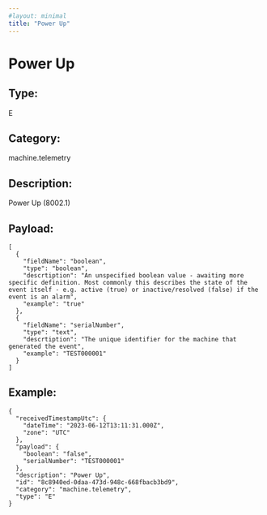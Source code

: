 ```yaml
---
#layout: minimal
title: "Power Up"
---
```


# Power Up

## Type:

E

## Category:

machine.telemetry

## Description: 

Power Up (8002.1)

## Payload:

```
[
  {
    "fieldName": "boolean",
    "type": "boolean",
    "descrtiption": "An unspecified boolean value - awaiting more specific definition. Most commonly this describes the state of the event itself - e.g. active (true) or inactive/resolved (false) if the event is an alarm",
    "example": "true"
  },
  {
    "fieldName": "serialNumber",
    "type": "text",
    "descrtiption": "The unique identifier for the machine that generated the event",
    "example": "TEST000001"
  }
]
```

## Example:

```
{
  "receivedTimestampUtc": {
    "dateTime": "2023-06-12T13:11:31.000Z",
    "zone": "UTC"
  },
  "payload": {
    "boolean": "false",
    "serialNumber": "TEST000001"
  },
  "description": "Power Up",
  "id": "8c8940ed-0daa-473d-948c-668fbacb3bd9",
  "category": "machine.telemetry",
  "type": "E"
}
```
